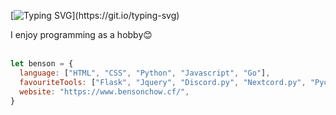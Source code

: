[![Typing SVG](https://readme-typing-svg.herokuapp.com?color=%23FFD300&lines=Hey+%F0%9F%91%8B%2C+I'm+Benson+Chow!)](https://git.io/typing-svg)

I enjoy programming as a hobby😊
<br/>
<br/>

```javascript
let benson = {
  language: ["HTML", "CSS", "Python", "Javascript", "Go"],
  favouriteTools: ["Flask", "Jquery", "Discord.py", "Nextcord.py", "Pycharm", "Vscode"],
  website: "https://www.bensonchow.cf/",
}
```
